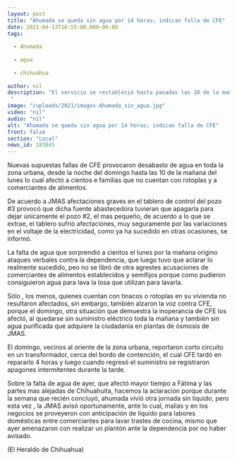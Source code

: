 ```yaml
---
layout: post
title: "Ahumada se queda sin agua por 14 horas; indican falla de CFE"
date: 2021-04-13T16:55:00.000-06:00
tags:
  
  - Ahumada
  
  - agua
  
  - chihuahua
  
author: nil
description: "El servicio se restableció hasta pasadas las 10 de la mañana, lo cual afectó a cientos e familias que no cuentan con rotoplas y a comerciantes de alimentos "
image: "/uploads/2021/images-Ahumada_sin_agua.jpg"
video: "nil"
audio: "nil"
alt: "Ahumada se queda sin agua por 14 horas; indican falla de CFE"
front: false
section: "Local"
news_id: 183845
---
```


Nuevas supuestas fallas de CFE provocaron desabasto de agua en toda la zona urbana, desde la noche del domingo hasta las 10 de la mañana del lunes lo cual afectó a cientos e familias que no cuentan con rotoplas y a comerciantes de alimentos.

De acuerdo a JMAS afectaciones graves en el tablero de control del pozo #3 provocó que dicha fuente abastecedora tuvieran que apagarla para dejar únicamente el pozo #2, el mas pequeño, de acuerdo a lo que se extrae, el tablero sufrió afectaciones, muy seguramente por las variaciones en el voltaje de la electricidad, como ya ha sucedido en otras ocasiones, se informó.

La falta de agua que sorprendió a cientos el lunes por la mañana origino ataques verbales contra la dependencia, que luego tuvo que aclarar lo realmente sucedido, peo no se libró de otra agrestes acusaciones de comerciantes de alimentos establecidos y semifijos porque como pudieron consiguieron agua para lava la losa que utilizan para lavarla.

Sólo , los menos, quienes cuentan con tinacos o rotoplas en su vivienda no resultaron afectados, sin embargo, también alzaron la voz contra CFE, porque el domingo, otra situación que demuestra la inoperancia de CFE los afectó, al quedarse sin suministro eléctrico toda la mañana y también sin agua purificada que adquiere la ciudadanía en plantas de ósmosis de JMAS.

El domingo, vecinos al oriente de la zona urbana, reportaron corto circuito en un transformador, cerca del bordo de contención, el cual CFE tardó en repararlo 4 horas y luego cuando regresó el suministro se registraron apagones intermitentes durante la tarde.

Sobre la falta de agua de ayer, que afectó mayor tiempo a Fátima y las partes mas alejadas de Chihuahuita, hacemos la aclaración porque durante la semana que recién concluyó, ahumada vivió otra jornada sin líquido, pero esta vez , la JMAS avisó oportunamente, ante lo cual, malias y en los negocios se proveyeron con anticipación de líquido para labores domésticas entre comerciantes para lavar trastes de cocina, mismo que ayer amenazaron con realizar un plantón ante la dependencia por no haber avisado.

(El Heraldo de Chihuahua)